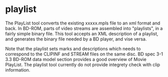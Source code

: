 # playlist

The PlayList tool converts the existing xxxxx.mpls file to an xml format and back.
In BD-ROM, parts of video streams are assembled into "playlists", in a fairly simple binary file.  This tool accepts an XML description of a playlist, and generates the binary file needed by a BD player, and vise versa.  

Note that the playlist sets marks and descriptions which needs to correspond to the CLIPINF and STREAM files on the same disc.  BD spec 3-1 3.3 BD-ROM data model section provides a good overview of Movie PlayList.  The playlist tool currently do not provide integrety check with clip information.
